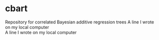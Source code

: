 # cbart
Repository for correlated Bayesian additive regression trees
A line I wrote on my local computer  
A line I wrote on my local computer  
